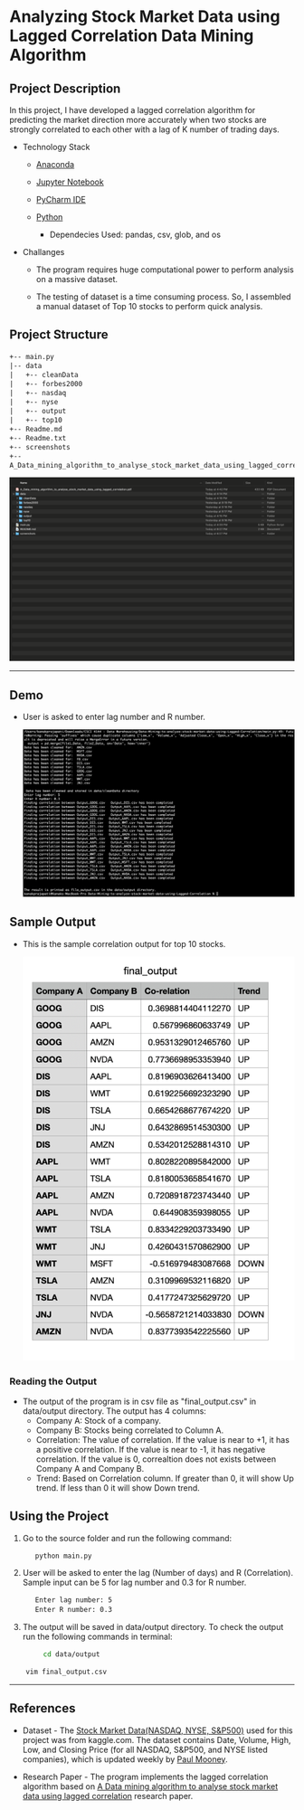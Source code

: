 # Analyzing Stock Market Data using Lagged Correlation Data Mining Algorithm

## Project Description

In this project, I have developed a lagged correlation algorithm for predicting the market direction more accurately when two stocks are strongly correlated to each other with a lag of K number of trading days.

- Technology Stack

  - [Anaconda](https://docs.anaconda.com/anaconda/install/index.html)
  - [Jupyter Notebook](https://jupyter.org/install)
  - [PyCharm IDE](https://www.jetbrains.com/pycharm/)
  - [Python](https://www.python.org/downloads/)

    - Dependecies Used: pandas, csv, glob, and os

- Challanges

  - The program requires huge computational power to perform analysis on a massive dataset.

  - The testing of dataset is a time consuming process. So, I assembled a manual dataset of Top 10 stocks to perform quick analysis.

## Project Structure

```
+-- main.py
|-- data
|   +-- cleanData
|   +-- forbes2000
|   +-- nasdaq
|   +-- nyse
|   +-- output
|   +-- top10
+-- Readme.md
+-- Readme.txt
+-- screenshots
+-- A_Data_mining_algorithm_to_analyse_stock_market_data_using_lagged_correlation.pdf

```

![](screenshots/projectStructure.png)

---

## Demo

- User is asked to enter lag number and R number.

  ![](screenshots/programDemo.png)

## Sample Output

- This is the sample correlation output for top 10 stocks.

  ![](screenshots/outputSample.png)

### Reading the Output

- The output of the program is in csv file as "final_output.csv" in data/output directory. The output has 4 columns:
  - Company A: Stock of a company.
  - Company B: Stocks being correlated to Column A.
  - Correlation: The value of correlation. If the value is near to +1, it has a positive correlation. If the value is near to -1, it has negative correlation. If the value is 0, correaltion does not exists between Company A and Company B.
  - Trend: Based on Correlation column. If greater than 0, it will show Up trend. If less than 0 it will show Down trend.

## Using the Project

1. Go to the source folder and run the following command:

   ```bash
      python main.py
   ```

2. User will be asked to enter the lag (Number of days) and R (Correlation). Sample input can be 5 for lag number and 0.3 for R number.

   ```bash
      Enter lag number: 5
      Enter R number: 0.3
   ```

3. The output will be saved in data/output directory. To check the output run the following commands in terminal:

   ```bash
        cd data/output
   ```

```bash
    vim final_output.csv
```

---

## References

- Dataset - The [Stock Market Data(NASDAQ, NYSE, S&P500)](https://www.kaggle.com/paultimothymooney/stock-market-data) used for this project was from kaggle.com. The dataset contains Date, Volume, High, Low, and Closing Price (for all NASDAQ, S&P500, and NYSE listed companies), which is updated weekly by [Paul Mooney](https://www.kaggle.com/paultimothymooney).

- Research Paper - The program implements the lagged correlation algorithm based on
  [A Data mining algorithm to analyse stock market data
  using lagged correlation](https://ieeexplore.ieee.org/abstract/document/4783968) research paper.
